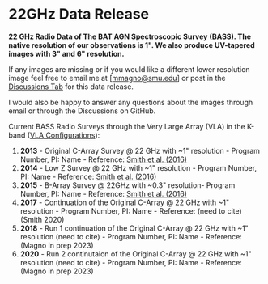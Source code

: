 # 22GHz Data Release 
**22 GHz Radio Data of The BAT AGN Spectroscopic Survey ([BASS](https://www.bass-survey.com/)). The native resolution of our observations is 1". We also produce UV-tapered images with 3" and 6" resolution.**

If any images are missing or if you would like a different lower resolution image feel free to email me at [mmagno@smu.edu] or post in the [Discussions Tab](https://github.com/maconmagno/22GHz/discussions) for this data release. 

I would also be happy to answer any questions about the images through email or through the Discussions on GitHub. 

Current BASS Radio Surveys through the Very Large Array (VLA) in the K-band ([VLA Configurations](https://science.nrao.edu/facilities/vla/docs/manuals/oss/performance/resolution)): 
  1. **2013** - Original C-Array Survey @ 22 GHz with ~1" resolution - Program Number, PI: Name - Reference: [Smith et al. (2016)]( 	
https://doi.org/10.3847/0004-637X/832/2/163)
  2. **2014** - Low Z Survey @ 22 GHz with ~1" resolution - Program Number, PI: Name - Reference: [Smith et al. (2016)]( 	
https://doi.org/10.3847/0004-637X/832/2/163)
  3. **2015** - B-Array Survey @ 22GHz with ~0.3" resolution- Program Number, PI: Name - Reference: [Smith et al. (2016)]( 	
https://doi.org/10.3847/0004-637X/832/2/163)
  4. **2017** - Continuation of the Original C-Array @ 22 GHz with ~1" resolution - Program Number, PI: Name - Reference:      (need to cite) (Smith 2020)
  5. **2018** - Run 1 continuation of the Original C-Array @ 22 GHz with ~1" resolution (need to cite) - Program Number, PI: Name - Reference: (Magno in prep 2023)
  6. **2020** - Run 2 continutaion of the Original C-Array @ 22 GHz with ~1" resolution (need to cite) - Program Number, PI: Name - Reference: (Magno in prep 2023)
